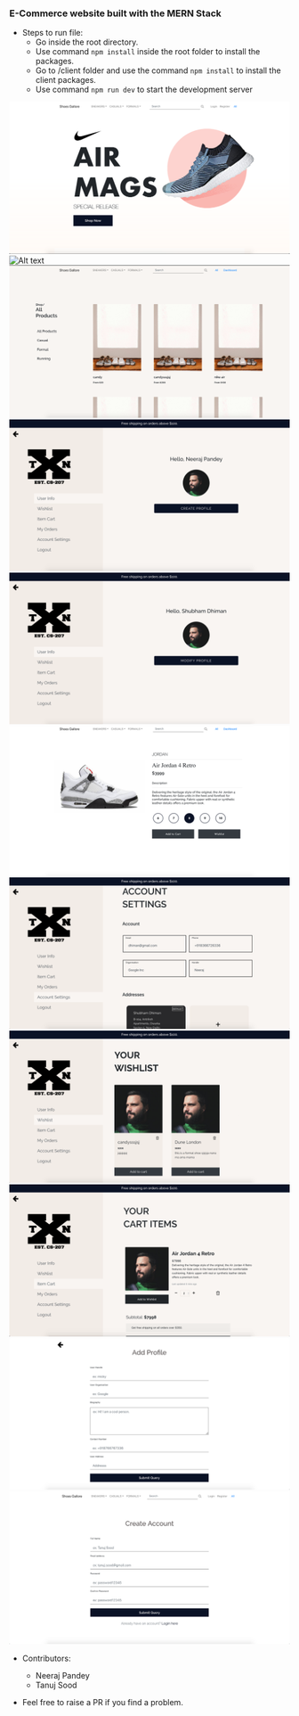 
### E-Commerce website built with the MERN Stack

* Steps to run file:
  * Go inside the root directory.
  * Use command `npm install` inside the root folder to install the packages.
  * Go to /client folder and use the command `npm install` to install the client packages.
  * Use command `npm run dev` to start the development server
  
![Alt text](/client/src/img/screenshots/1.png?raw=true "Screenshot")
![Alt text](/client/src/img/screenshots/2.png?raw=true "Screenshot")
![Alt text](/client/src/img/screenshots/3.png?raw=true "Screenshot")
![Alt text](/client/src/img/screenshots/4.png?raw=true "Screenshot")
![Alt text](/client/src/img/screenshots/5.png?raw=true "Screenshot")
![Alt text](/client/src/img/screenshots/6.png?raw=true "Screenshot")
![Alt text](/client/src/img/screenshots/7.png?raw=true "Screenshot")
![Alt text](/client/src/img/screenshots/8.png?raw=true "Screenshot")
![Alt text](/client/src/img/screenshots/9.png?raw=true "Screenshot")
![Alt text](/client/src/img/screenshots/10.png?raw=true "Screenshot")
![Alt text](/client/src/img/screenshots/11.png?raw=true "Screenshot")


* Contributors:
  * Neeraj Pandey
  * Tanuj Sood

* Feel free to raise a PR if you find a problem.
 

